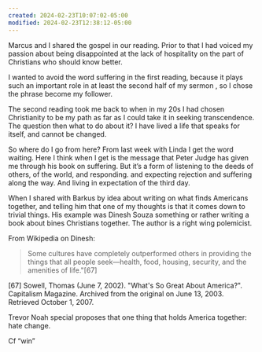 ```yaml
---
created: 2024-02-23T10:07:02-05:00
modified: 2024-02-23T12:38:12-05:00
---
```


Marcus and I shared the gospel in our reading. Prior to that I had voiced my passion about being disappointed at the lack of hospitality on the part of Christians who should know better.

I wanted to avoid the word suffering in the first reading, because it plays such an important role in at least the second half of my sermon , so I chose the phrase become my follower.

The second reading took me back to when in my 20s I had chosen Christianity to be my path as far as I could take it in seeking transcendence. The question then what to do about it? I have lived a life that speaks for itself, and cannot be changed.

So where do I go from here? From last week with Linda I get the word waiting. Here I think when I get is the message that Peter Judge has given me through his book on suffering. But it’s a form of listening to the deeds of others, of the world, and responding. and expecting rejection and suffering along the way. And living in expectation of the third day.

When I shared with Barkus by idea about writing on what finds Americans together, and telling him that one of my thoughts is that it comes down to trivial things. His example was Dinesh Souza something or rather writing a book about bines Christians together. The author is a right wing polemicist.

From Wikipedia on Dinesh:

> Some cultures have completely outperformed others in providing the things that all people seek—health, food, housing, security, and the amenities of life."[67]

[67] Sowell, Thomas (June 7, 2002). "What's So Great About America?". Capitalism Magazine. Archived from the original on June 13, 2003. Retrieved October 1, 2007.

Trevor Noah special proposes that one thing that holds America together: hate change. 

Cf “win”
